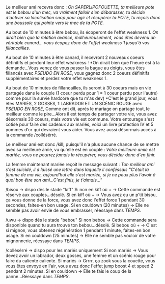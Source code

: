 Le meilleur ami recevra donc : 
*Oh SAPERLIPOFOUETTE, ta meilleure pote est le bebou d'un mec, va vraiment falloir s'en débarasser,
tu décide d'activer sa localisation snap pour agir et récupérer ta POTE, 
tu reçois donc une boussole qui pointe vers le mec de ta POTE.*

Au bout de 10 minutes à être bebou, ils écoperont de l'effet weakness 1.
*On dirait bien que la relation avance, malheureusement, vous êtes devenu un véritable canard...
vous écopez donc de l'effet weakness 1 jusqu'à vos fillancaïlles.* 

Au bout de 10 minutes à être canard, il recevront 2 nouveaux coeurs définitifs et perdont leur effet weakness !
*On dirait bien que l'heure est à la demande...Vous venez de vous passer la bague au doigts, vous êtes fillancés avec *PSEUDO EN ROSE*, vous gagnez donc 2 coeurs définitifs supplémentaires et perdez votre effet weakness 1.

Au bout de 10 minutes de fillancailles, ils seront à 30 coeurs mais en vie partagée dans le couple
 (1 coeur perdu pour 1 = 1 coeur perdu pour l'autre) comme pour la survie hardcore que tu m'as dev)
*C'est le grand jour, vous êtes MARIÉS, 2 GOSSES, 1 LABRADOR ET UN SCÉNIC ROUGE avec *PSEUDO EN ROSE*,
Comme ont dit, après le mariage on partage tout, le meilleur comme le pire...Alors il est temps 
de partager votre vie, vous avez désormais 30 coeurs, mais votre vie est commune.
Votre entourage s'est cotisé pour faire des cadeaux aux mariés, 
voici un livre protection IV et 5 pommes d'or qui devraient vous aider.
Vous avez aussi désormais accès à la commande /collésérré.

Le meilleur ami est donc /kill, puisqu'il n'a plus aucune chance de se mettre avec sa meilleure amie, vu qu'elle est en couple :
*Votre meilleure amie est mariée, vous ne pourrez jamais la récupérer, vous décider donc d'en finir.*

La femme maintenant mariée reçoit le message suivant : 
*Ton meilleur ami s'est suicidé, il à laissé une lettre dans laquelle il conféssais 
"C'était la femme de ma vie, aujourd'hui elle s'est mariée, si je ne peux plus l'avoir à quoi bon être son ami...C'est finis, je t'aimais..."*


/bisou -> dispo dès le stade "kiff" 
Si non en kiff où + -> Cette commande est réservé aux couples...désolé.
Si en kiff où + -> Vous avez eu un p'tit bisou, ça vous donne de la force, vous avez donc l'effet force 1 pendant 30 secondes, faites-en bon usage.
Si en couldown (20 minutes) -> Elle ne semble pas avoir envie de vous embrasser, réessaye dans *TEMPS*.

/uwu -> dispo dès le stade "bebou"
Si non bebou -> Cette commande sera disponible quand tu aura trouvé ton bebou...désolé.
Si bebou où + -> C'est si mignon, vous obtenez régénération 1 pendant 1 minute, faites-en bon usage.
Si en couldown (25 minutes) -> Elle ne semble pas vouloir de votre mignonnerie, réessaye dans *TEMPS*.

/collésérré -> dispo pour les mariés uniquement
Si non mariés -> Vous devez avoir un labrador, deux gosses, une femme et un scénic rouge pour faire du caliente caliente.
Si mariés -> Grrrr, ça zook sous la couette, vous vous êtes envoyé en l'air, vous avez donc l'effet jump boost 4 et speed 2 pendant 2 minutes.
Si en couldown -> Elle te fais le coup de la panne...Réessaye dans *TEMPS*.